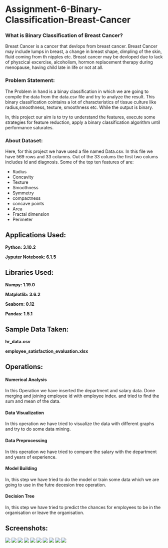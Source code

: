 # Assignment-6-Binary-Classification-Breast-Cancer

### What is Binary Classification of Breast Cancer?

Breast Cancer is a cancer that devlops from breast cancer. Breast Cancer may include lumps in breast, a change in breast shape, dimpling of the skin, fluid coming from th nipples etc. Breast cancer may be devloped due to lack of physcical excercise, alcoholism, hormon replacement therapy during menopause, having child late in life or not at all.

### Problem Statement:

The Problem in hand is a binay classification in which we are going to compile the data from the data.csv file and try to analyze the result. This binary classification cointains a lot of characteristics of tissue culture like radius,smoothness, texture, smoothness etc. While the output is binary.

In, this project our aim is to try to understand the features, execute some strategies for feature reduction, apply a binary classification algorithm until performance saturates.

### About Dataset:

Here, for this project we have used a file named Data.csv. In this file we have 569 rows and 33 columns. Out of the 33 colums the first two colums includes Id and diagnosis. Some of the top ten features of are:

* Radius
* Concavity
* Texture
* Smoothness
* Symmetry
* compactness
* concave points
* Area
* Fractal dimension
* Perimeter













## Applications Used:

**Python: 3.10.2**

**Jyputer Notebook: 6.1.5**


## Libraries Used:

**Numpy: 1.19.0** 

**Matplotlib: 3.6.2**

**Seaborn: 0.12**

**Pandas: 1.5.1**

## Sample Data Taken:

**hr_data.csv**

**employee_satisfaction_evaluation.xlsx**

## Operations:

#### Numerical Analysis

In this Operation we have inserted the department and salary data. Done merging and joining employee id with employee index. and tried to find the sum and mean of the data.

#### Data Visualization
In this operation we have tried to visualize the data with different graphs and try to do some data mining.

#### Data Preprocessing

In this operation we have tried to compare the salary with the department and years of experience.

#### Model Building 
In, this step we have tried to do the model or train some data which we are going to use in the futre decesion tree operation.

#### Decision Tree

In, this step we have tried to predict the chances for employees to be in the organisation or leave the organisation.

## Screenshots:
![](https://i.imgur.com/8BGOC8c.png)
![](https://i.imgur.com/1mnuyf6.png)
![](https://i.imgur.com/zHSUO0p.png)
![](https://i.imgur.com/iB6Yv76.png)
![](https://i.imgur.com/3xMcI53.png)
![](https://i.imgur.com/oqKQ3yY.png)
![](https://i.imgur.com/mWkBsFX.png)
![](https://i.imgur.com/XqzMS8e.png)
![](https://i.imgur.com/lCNaFCt.png)
![](https://i.imgur.com/MGtA7zh.png)


